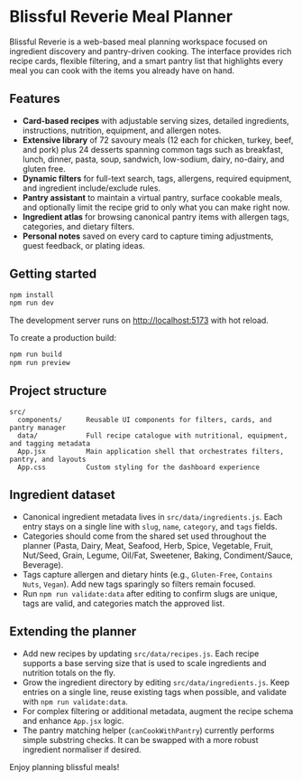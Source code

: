 # Blissful Reverie Meal Planner

Blissful Reverie is a web-based meal planning workspace focused on ingredient discovery and pantry-driven cooking. The interface
provides rich recipe cards, flexible filtering, and a smart pantry list that highlights every meal you can cook with the items you
already have on hand.

## Features

- **Card-based recipes** with adjustable serving sizes, detailed ingredients, instructions, nutrition, equipment, and allergen notes.
- **Extensive library** of 72 savoury meals (12 each for chicken, turkey, beef, and pork) plus 24 desserts spanning common tags such
  as breakfast, lunch, dinner, pasta, soup, sandwich, low-sodium, dairy, no-dairy, and gluten free.
- **Dynamic filters** for full-text search, tags, allergens, required equipment, and ingredient include/exclude rules.
- **Pantry assistant** to maintain a virtual pantry, surface cookable meals, and optionally limit the recipe grid to only what you can
  make right now.
- **Ingredient atlas** for browsing canonical pantry items with allergen tags, categories, and dietary filters.
- **Personal notes** saved on every card to capture timing adjustments, guest feedback, or plating ideas.

## Getting started

```bash
npm install
npm run dev
```

The development server runs on [http://localhost:5173](http://localhost:5173) with hot reload.

To create a production build:

```bash
npm run build
npm run preview
```

## Project structure

```
src/
  components/      Reusable UI components for filters, cards, and pantry manager
  data/            Full recipe catalogue with nutritional, equipment, and tagging metadata
  App.jsx          Main application shell that orchestrates filters, pantry, and layouts
  App.css          Custom styling for the dashboard experience
```

## Ingredient dataset

- Canonical ingredient metadata lives in `src/data/ingredients.js`. Each entry stays on a single line with `slug`, `name`, `category`, and `tags` fields.
- Categories should come from the shared set used throughout the planner (Pasta, Dairy, Meat, Seafood, Herb, Spice, Vegetable, Fruit, Nut/Seed, Grain, Legume, Oil/Fat, Sweetener, Baking, Condiment/Sauce, Beverage).
- Tags capture allergen and dietary hints (e.g., `Gluten-Free`, `Contains Nuts`, `Vegan`). Add new tags sparingly so filters remain focused.
- Run `npm run validate:data` after editing to confirm slugs are unique, tags are valid, and categories match the approved list.

## Extending the planner

- Add new recipes by updating `src/data/recipes.js`. Each recipe supports a base serving size that is used to scale ingredients and
  nutrition totals on the fly.
- Grow the ingredient directory by editing `src/data/ingredients.js`. Keep entries on a single line, reuse existing tags when possible, and validate with `npm run validate:data`.
- For complex filtering or additional metadata, augment the recipe schema and enhance `App.jsx` logic.
- The pantry matching helper (`canCookWithPantry`) currently performs simple substring checks. It can be swapped with a more robust
  ingredient normaliser if desired.

Enjoy planning blissful meals!
